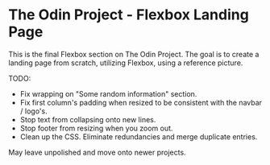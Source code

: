 # The Odin Project - Flexbox Landing Page
This is the final Flexbox section on The Odin Project. The goal is to create a landing page from scratch, utilizing Flexbox, using a reference picture.

TODO: 
- Fix wrapping on "Some random information" section.
- Fix first column's padding when resized to be consistent with the navbar / logo's.
- Stop text from collapsing onto new lines.
- Stop footer from resizing when you zoom out.
- Clean up the CSS. Eliminate redundancies and merge duplicate entries.

May leave unpolished and move onto newer projects.
